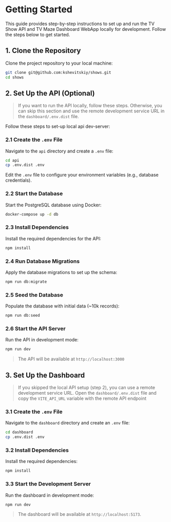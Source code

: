 # Getting Started

This guide provides step-by-step instructions to set up and run the TV Show API and TV Maze Dashboard WebApp locally for development. Follow the steps below to get started.

## 1. Clone the Repository

Clone the project repository to your local machine:

```sh
git clone git@github.com:kshevitskiy/shows.git
cd shows
```

## 2. Set Up the API (Optional)

> If you want to run the API locally, follow these steps. Otherwise, you can skip this section and use the remote development service URL in the `dashboard/.env.dist` file.

Follow these steps to set-up local api dev-server:

### **2.1** Create the `.env` File

Navigate to the `api` directory and create a `.env` file:

```sh
cd api
cp .env.dist .env
```

Edit the `.env` file to configure your environment variables (e.g., database credentials).

### **2.2** Start the Database

Start the PostgreSQL database using Docker:

```sh
docker-compose up -d db
```

### **2.3** Install Dependencies

Install the required dependencies for the API:

```sh
npm install
```

### **2.4** Run Database Migrations

Apply the database migrations to set up the schema:

```sh
npm run db:migrate
```

### **2.5** Seed the Database

Populate the database with initial data (~10k records):

```sh
npm run db:seed
```

### **2.6** Start the API Server

Run the API in development mode:

```sh
npm run dev
```

> The API will be available at `http://localhost:3000`

## 3. Set Up the Dashboard

> If you skipped the local API setup (step 2), you can use a remote development service URL. Open the `dashboard/.env.dist` file and copy the `VITE_API_URL` variable with the remote API endpoint

### **3.1** Create the `.env` File

Navigate to the `dashboard` directory and create an `.env` file:

```sh
cd dashboard
cp .env.dist .env
```

### **3.2** Install Dependencies

Install the required dependencies:

```sh
npm install
```

### **3.3** Start the Development Server

Run the dashboard in development mode:

```sh
npm run dev
```

> The dashboard will be available at `http://localhost:5173`.
